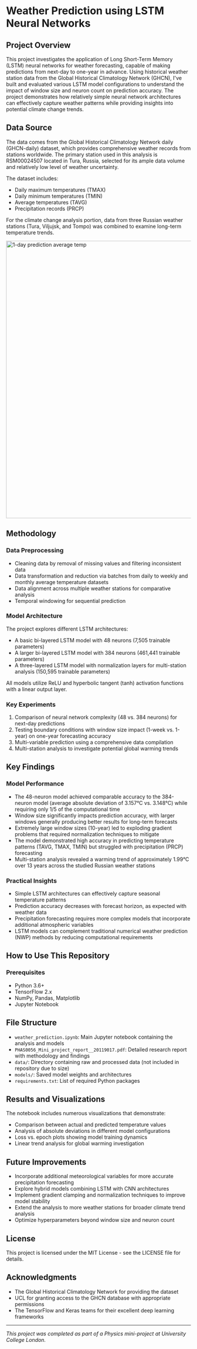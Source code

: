 # Weather Prediction using LSTM Neural Networks

## Project Overview
This project investigates the application of Long Short-Term Memory (LSTM) neural networks for weather forecasting, capable of making predictions from next-day to one-year in advance. Using historical weather station data from the Global Historical Climatology Network (GHCN), I've built and evaluated various LSTM model configurations to understand the impact of window size and neuron count on prediction accuracy. The project demonstrates how relatively simple neural network architectures can effectively capture weather patterns while providing insights into potential climate change trends.

## Data Source
The data comes from the Global Historical Climatology Network daily (GHCN-daily) dataset, which provides comprehensive weather records from stations worldwide. The primary station used in this analysis is RSM00024507 located in Tura, Russia, selected for its ample data volume and relatively low level of weather uncertainty.

The dataset includes:
- Daily maximum temperatures (TMAX)
- Daily minimum temperatures (TMIN)
- Average temperatures (TAVG)
- Precipitation records (PRCP)

For the climate change analysis portion, data from three Russian weather stations (Tura, Viljujsk, and Tompo) was combined to examine long-term temperature trends.

<img width="1274" height="754" alt="1-day prediction average temp" src="https://github.com/user-attachments/assets/1a26c71d-4cba-43aa-b7cf-0ed0f3ec7326" />


## Methodology

### Data Preprocessing
- Cleaning data by removal of missing values and filtering inconsistent data
- Data transformation and reduction via batches from daily to weekly and monthly average temperature datasets
- Data alignment across multiple weather stations for comparative analysis
- Temporal windowing for sequential prediction

### Model Architecture
The project explores different LSTM architectures:
- A basic bi-layered LSTM model with 48 neurons (7,505 trainable parameters)
- A larger bi-layered LSTM model with 384 neurons (461,441 trainable parameters)
- A three-layered LSTM model with normalization layers for multi-station analysis (150,595 trainable parameters)

All models utilize ReLU and hyperbolic tangent (tanh) activation functions with a linear output layer.

### Key Experiments
1. Comparison of neural network complexity (48 vs. 384 neurons) for next-day predictions
2. Testing boundary conditions with window size impact (1-week vs. 1-year) on one-year forecasting accuracy
3. Multi-variable prediction using a comprehensive data compilation
4. Multi-station analysis to investigate potential global warming trends

## Key Findings

### Model Performance
- The 48-neuron model achieved comparable accuracy to the 384-neuron model (average absolute deviation of 3.157°C vs. 3.148°C) while requiring only 1/5 of the computational time
- Window size significantly impacts prediction accuracy, with larger windows generally producing better results for long-term forecasts
- Extremely large window sizes (10-year) led to exploding gradient problems that required normalization techniques to mitigate
- The model demonstrated high accuracy in predicting temperature patterns (TAVG, TMAX, TMIN) but struggled with precipitation (PRCP) forecasting
- Multi-station analysis revealed a warming trend of approximately 1.99°C over 13 years across the studied Russian weather stations

### Practical Insights
- Simple LSTM architectures can effectively capture seasonal temperature patterns
- Prediction accuracy decreases with forecast horizon, as expected with weather data
- Precipitation forecasting requires more complex models that incorporate additional atmospheric variables
- LSTM models can complement traditional numerical weather prediction (NWP) methods by reducing computational requirements

## How to Use This Repository

### Prerequisites
- Python 3.6+
- TensorFlow 2.x
- NumPy, Pandas, Matplotlib
- Jupyter Notebook

## File Structure
- `weather_prediction.ipynb`: Main Jupyter notebook containing the analysis and models
- `PHAS0056_Mini_project_report__20119017.pdf`: Detailed research report with methodology and findings
- `data/`: Directory containing raw and processed data (not included in repository due to size)
- `models/`: Saved model weights and architectures
- `requirements.txt`: List of required Python packages

## Results and Visualizations
The notebook includes numerous visualizations that demonstrate:
- Comparison between actual and predicted temperature values
- Analysis of absolute deviations in different model configurations
- Loss vs. epoch plots showing model training dynamics
- Linear trend analysis for global warming investigation

## Future Improvements
- Incorporate additional meteorological variables for more accurate precipitation forecasting
- Explore hybrid models combining LSTM with CNN architectures
- Implement gradient clamping and normalization techniques to improve model stability
- Extend the analysis to more weather stations for broader climate trend analysis
- Optimize hyperparameters beyond window size and neuron count

## License
This project is licensed under the MIT License - see the LICENSE file for details.

## Acknowledgments
- The Global Historical Climatology Network for providing the dataset
- UCL for granting access to the GHCN database with appropriate permissions
- The TensorFlow and Keras teams for their excellent deep learning frameworks

---

*This project was completed as part of a Physics mini-project at University College London.*
